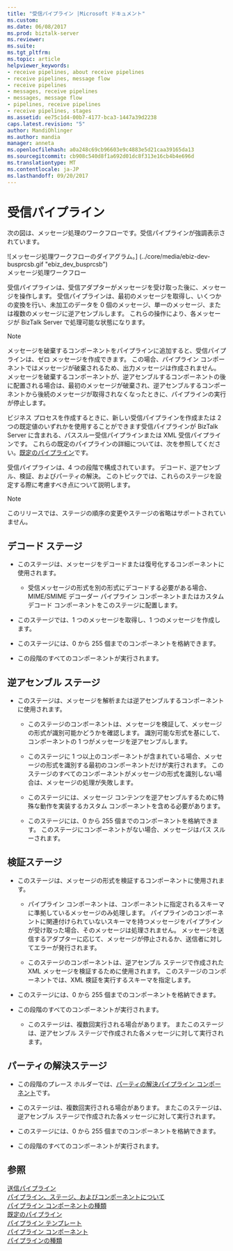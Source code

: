 ```yaml
---
title: "受信パイプライン |Microsoft ドキュメント"
ms.custom: 
ms.date: 06/08/2017
ms.prod: biztalk-server
ms.reviewer: 
ms.suite: 
ms.tgt_pltfrm: 
ms.topic: article
helpviewer_keywords:
- receive pipelines, about receive pipelines
- receive pipelines, message flow
- receive pipelines
- messages, receive pipelines
- messages, message flow
- pipelines, receive pipelines
- receive pipelines, stages
ms.assetid: ee75c1d4-00b7-4177-bca3-1447a39d2238
caps.latest.revision: "5"
author: MandiOhlinger
ms.author: mandia
manager: anneta
ms.openlocfilehash: a0a248c69cb96603e9c4883e5d21caa39165da13
ms.sourcegitcommit: cb908c540d8f1a692d01dc8f313e16cb4b4e696d
ms.translationtype: MT
ms.contentlocale: ja-JP
ms.lasthandoff: 09/20/2017
---
```

# <a name="receive-pipelines"></a>受信パイプライン
次の図は、メッセージ処理のワークフローです。受信パイプラインが強調表示されています。  
  
 ![メッセージ処理ワークフローのダイアグラム。] (../core/media/ebiz-dev-busprcsb.gif "ebiz_dev_busprcsb")  
メッセージ処理ワークフロー  
  
 受信パイプラインは、受信アダプターがメッセージを受け取った後に、メッセージを操作します。 受信パイプラインは、最初のメッセージを取得し、いくつかの変換を行い、未加工のデータを 0 個のメッセージ、単一のメッセージ、または複数のメッセージに逆アセンブルします。 これらの操作により、各メッセージが BizTalk Server で処理可能な状態になります。  
  
> [!NOTE]
>  メッセージを破棄するコンポーネントをパイプラインに追加すると、受信パイプラインは、ゼロ メッセージを作成できます。 この場合、パイプライン コンポーネントではメッセージが破棄されるため、出力メッセージは作成されません。 メッセージを破棄するコンポーネントが、逆アセンブルするコンポーネントの後に配置される場合は、最初のメッセージが破棄され、逆アセンブルするコンポーネントから後続のメッセージが取得されなくなったときに、パイプラインの実行が停止します。  
  
 ビジネス プロセスを作成するときに、新しい受信パイプラインを作成または 2 つの既定値のいずれかを使用することができます受信パイプラインが BizTalk Server に含まれる、パススルー受信パイプラインまたは XML 受信パイプラインです。 これらの既定のパイプラインの詳細については、次を参照してください。[既定のパイプライン](../core/default-pipelines.md)です。  
  
 受信パイプラインは、4 つの段階で構成されています。 デコード、逆アセンブル、検証、およびパーティの解決。 このトピックでは、これらのステージを設定する際に考慮すべき点について説明します。  
  
> [!NOTE]
>  このリリースでは、ステージの順序の変更やステージの省略はサポートされていません。  
  
## <a name="decode-stage"></a>デコード ステージ  
  
-   このステージは、メッセージをデコードまたは復号化するコンポーネントに使用されます。  
  
    -   受信メッセージの形式を別の形式にデコードする必要がある場合、MIME/SMIME デコーダー パイプライン コンポーネントまたはカスタム デコード コンポーネントをこのステージに配置します。  
  
-   このステージでは、1 つのメッセージを取得し、1 つのメッセージを作成します。  
  
-   このステージには、0 から 255 個までのコンポーネントを格納できます。  
  
-   この段階のすべてのコンポーネントが実行されます。  
  
## <a name="disassemble-stage"></a>逆アセンブル ステージ  
  
-   このステージは、メッセージを解析または逆アセンブルするコンポーネントに使用されます。  
  
    -   このステージのコンポーネントは、メッセージを検証して、メッセージの形式が識別可能かどうかを確認します。 識別可能な形式を基にして、コンポーネントの 1 つがメッセージを逆アセンブルします。  
  
    -   このステージに 1 つ以上のコンポーネントが含まれている場合、メッセージの形式を識別する最初のコンポーネントだけが実行されます。 このステージのすべてのコンポーネントがメッセージの形式を識別しない場合は、メッセージの処理が失敗します。  
  
    -   このステージには、メッセージ コンテンツを逆アセンブルするために特殊な動作を実装するカスタム コンポーネントを含める必要があります。  
  
    -   このステージには、0 から 255 個までのコンポーネントを格納できます。 このステージにコンポーネントがない場合、メッセージはパス スルーされます。  
  
## <a name="validate-stage"></a>検証ステージ  
  
-   このステージは、メッセージの形式を検証するコンポーネントに使用されます。  
  
    -   パイプライン コンポーネントは、コンポーネントに指定されるスキーマに準拠しているメッセージのみ処理します。 パイプラインのコンポーネントに関連付けられていないスキーマを持つメッセージをパイプラインが受け取った場合、そのメッセージは処理されません。 メッセージを送信するアダプターに応じて、メッセージが停止されるか、送信者に対してエラーが発行されます。  
  
    -   このステージのコンポーネントは、逆アセンブル ステージで作成された XML メッセージを検証するために使用されます。 このステージのコンポーネントでは、XML 検証を実行するスキーマを指定します。  
  
-   このステージには、0 から 255 個までのコンポーネントを格納できます。  
  
-   この段階のすべてのコンポーネントが実行されます。  
  
    -   このステージは、複数回実行される場合があります。 またこのステージは、逆アセンブル ステージで作成された各メッセージに対して実行されます。  
  
## <a name="resolveparty-stage"></a>パーティの解決ステージ  
  
-   この段階のプレース ホルダーでは、[パーティの解決パイプライン コンポーネント](../core/party-resolution-pipeline-component.md)です。  
  
-   このステージは、複数回実行される場合があります。 またこのステージは、逆アセンブル ステージで作成された各メッセージに対して実行されます。  
  
-   このステージには、0 から 255 個までのコンポーネントを格納できます。  
  
-   この段階のすべてのコンポーネントが実行されます。  
  
## <a name="see-also"></a>参照  
 [送信パイプライン](../core/send-pipelines.md)   
 [パイプライン、ステージ、およびコンポーネントについて](../core/about-pipelines-stages-and-components.md)   
 [パイプライン コンポーネントの種類](../core/types-of-pipeline-components.md)   
 [既定のパイプライン](../core/default-pipelines.md)   
 [パイプライン テンプレート](../core/pipeline-templates.md)   
 [パイプライン コンポーネント](../core/pipeline-components.md)   
 [パイプラインの種類](../core/types-of-pipelines.md)